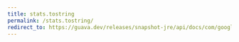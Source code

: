 ```yaml
---
title: stats.tostring
permalink: /stats.tostring/
redirect_to: https://guava.dev/releases/snapshot-jre/api/docs/com/google/common/math/Stats.html#toString--
---
```

